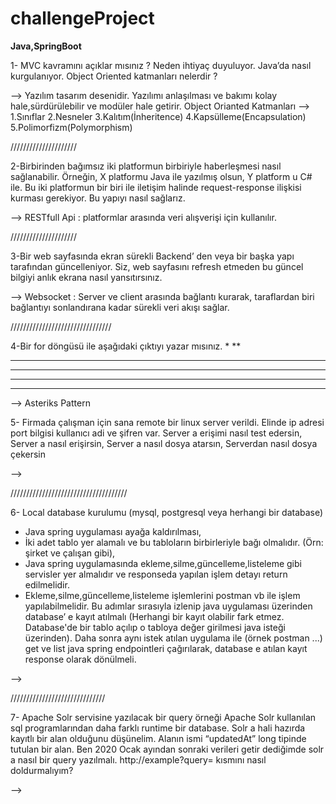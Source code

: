 # challengeProject
 **Java,SpringBoot**

 1- MVC kavramını açıklar mısınız ? Neden ihtiyaç duyuluyor. Java’da nasıl kurgulanıyor. 
Object Oriented katmanları nelerdir ?

--> Yazılım tasarım desenidir. Yazılımı anlaşılması ve bakımı kolay hale,sürdürülebilir ve modüler hale getirir.
Object Orianted Katmanları -->
1.Sınıflar
2.Nesneler
3.Kalıtım(İnheritence)
4.Kapsülleme(Encapsulation)
5.Polimorfizm(Polymorphism)

/////////////////////

2-Birbirinden bağımsız iki platformun birbiriyle haberleşmesi nasıl sağlanabilir. Örneğin, X 
platformu Java ile yazılmış olsun, Y platform u C# ile. Bu iki platformun bir biri ile iletişim 
halinde request-response ilişkisi kurması gerekiyor. Bu yapıyı nasıl sağlarız.

--> RESTfull Api : platformlar arasında veri alışverişi için kullanılır.

/////////////////////

3-Bir web sayfasında ekran sürekli Backend’ den veya bir başka yapı tarafından 
güncelleniyor. Siz, web sayfasını refresh etmeden bu güncel bilgiyi anlık ekrana nasıl 
yansıtırsınız.

--> Websocket : Server ve client arasında bağlantı kurarak, taraflardan biri bağlantıyı sonlandırana kadar sürekli veri akışı sağlar.


////////////////////////////////

4-Bir for döngüsü ile aşağıdaki çıktıyı yazar mısınız.
*
**
****
******
********
**********

--> Asteriks Pattern



5- Firmada çalışman için sana remote bir linux server verildi. Elinde ip adresi port bilgisi 
kullanıcı adi ve şifren var. Server a erişimi nasıl test edersin, Server a nasıl erişirsin, Server a 
nasıl dosya atarsın, Serverdan nasıl dosya çekersin

-->

/////////////////////////////////////

6- Local database kurulumu (mysql, postgresql veya herhangi bir database)
- Java spring uygulaması ayağa kaldırılması,
- İki adet tablo yer alamalı ve bu tabloların birbirleriyle bağı olmalıdır. (Örn: şirket ve çalışan 
gibi),
- Java spring uygulamasında ekleme,silme,güncelleme,listeleme gibi servisler yer almalıdır ve 
responseda yapılan işlem detayı return edilmelidir.
- Ekleme,silme,güncelleme,listeleme işlemlerini postman vb ile işlem yapılabilmelidir.
Bu adımlar sırasıyla izlenip java uygulaması üzerinden database’ e kayıt atılmalı (Herhangi 
bir kayıt olabilir fark etmez. Database'de bir tablo açılıp o tabloya değer girilmesi java isteği 
üzerinden). Daha sonra aynı istek atılan uygulama ile (örnek postman ...) get ve list java 
spring endpointleri çağırılarak, database e atılan kayıt response olarak dönülmeli.

-->

//////////////////////////////

7- Apache Solr servisine yazılacak bir query örneği Apache Solr kullanılan sql 
programlarından daha farklı runtime bir database. Solr a hali hazırda kayıtlı bir alan olduğunu 
düşünelim. Alanın ismi “updatedAt” long tipinde tutulan bir alan. Ben 2020 Ocak ayından 
sonraki verileri getir dediğimde solr a nasıl bir query yazılmalı. http://example?query=
kısmını nasıl doldurmalıyım?

-->

